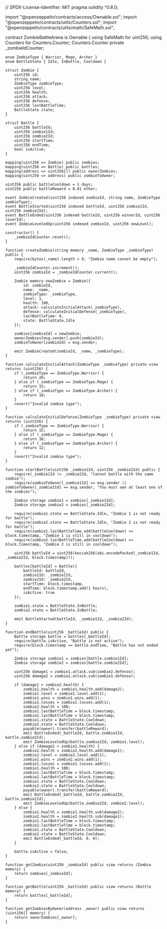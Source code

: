

// SPDX-License-Identifier: MIT
pragma solidity ^0.8.0;

import "@openzeppelin/contracts/access/Ownable.sol";
import "@openzeppelin/contracts/utils/Counters.sol";
import "@openzeppelin/contracts/utils/math/SafeMath.sol";

contract ZombieBattleArena is Ownable {
    using SafeMath for uint256;
    using Counters for Counters.Counter;
    Counters.Counter private _zombieIdCounter;

    enum ZombieType { Warrior, Mage, Archer }
    enum BattleState { Idle, InBattle, Cooldown }

    struct Zombie {
        uint256 id;
        string name;
        ZombieType zombieType;
        uint256 level;
        uint256 health;
        uint256 attack;
        uint256 defense;
        uint256 lastBattleTime;
        BattleState state;
    }

    struct Battle {
        uint256 battleId;
        uint256 zombie1Id;
        uint256 zombie2Id;
        uint256 startTime;
        uint256 endTime;
        bool isActive;
    }

    mapping(uint256 => Zombie) public zombies;
    mapping(uint256 => Battle) public battles;
    mapping(address => uint256[]) public ownerZombies;
    mapping(uint256 => address) public zombieToOwner;

    uint256 public battleCooldown = 1 days;
    uint256 public battleReward = 0.01 ether;

    event ZombieCreated(uint256 indexed zombieId, string name, ZombieType zombieType);
    event BattleStarted(uint256 indexed battleId, uint256 zombie1Id, uint256 zombie2Id);
    event BattleEnded(uint256 indexed battleId, uint256 winnerId, uint256 loserId);
    event ZombieLeveledUp(uint256 indexed zombieId, uint256 newLevel);

    constructor() {
        _zombieIdCounter.reset();
    }

    function createZombie(string memory _name, ZombieType _zombieType) public {
        require(bytes(_name).length > 0, "Zombie name cannot be empty");

        _zombieIdCounter.increment();
        uint256 zombieId = _zombieIdCounter.current();

        Zombie memory newZombie = Zombie({
            id: zombieId,
            name: _name,
            zombieType: _zombieType,
            level: 1,
            health: 100,
            attack: calculateInitialAttack(_zombieType),
            defense: calculateInitialDefense(_zombieType),
            lastBattleTime: 0,
            state: BattleState.Idle
        });

        zombies[zombieId] = newZombie;
        ownerZombies[msg.sender].push(zombieId);
        zombieToOwner[zombieId] = msg.sender;

        emit ZombieCreated(zombieId, _name, _zombieType);
    }

    function calculateInitialAttack(ZombieType _zombieType) private view returns (uint256) {
        if (_zombieType == ZombieType.Warrior) {
            return 20;
        } else if (_zombieType == ZombieType.Mage) {
            return 15;
        } else if (_zombieType == ZombieType.Archer) {
            return 18;
        }
        revert("Invalid zombie type");
    }

    function calculateInitialDefense(ZombieType _zombieType) private view returns (uint256) {
        if (_zombieType == ZombieType.Warrior) {
            return 15;
        } else if (_zombieType == ZombieType.Mage) {
            return 10;
        } else if (_zombieType == ZombieType.Archer) {
            return 12;
        }
        revert("Invalid zombie type");
    }

    function startBattle(uint256 _zombie1Id, uint256 _zombie2Id) public {
        require(_zombie1Id != _zombie2Id, "Cannot battle with the same zombie");
        require(zombieToOwner[_zombie1Id] == msg.sender || zombieToOwner[_zombie2Id] == msg.sender, "You must own at least one of the zombies");

        Zombie storage zombie1 = zombies[_zombie1Id];
        Zombie storage zombie2 = zombies[_zombie2Id];

        require(zombie1.state == BattleState.Idle, "Zombie 1 is not ready for battle");
        require(zombie2.state == BattleState.Idle, "Zombie 2 is not ready for battle");
        require(zombie1.lastBattleTime.add(battleCooldown) <= block.timestamp, "Zombie 1 is still in cooldown");
        require(zombie2.lastBattleTime.add(battleCooldown) <= block.timestamp, "Zombie 2 is still in cooldown");

        uint256 battleId = uint256(keccak256(abi.encodePacked(_zombie1Id, _zombie2Id, block.timestamp)));

        battles[battleId] = Battle({
            battleId: battleId,
            zombie1Id: _zombie1Id,
            zombie2Id: _zombie2Id,
            startTime: block.timestamp,
            endTime: block.timestamp.add(1 hours),
            isActive: true
        });

        zombie1.state = BattleState.InBattle;
        zombie2.state = BattleState.InBattle;

        emit BattleStarted(battleId, _zombie1Id, _zombie2Id);
    }

    function endBattle(uint256 _battleId) public {
        Battle storage battle = battles[_battleId];
        require(battle.isActive, "Battle is not active");
        require(block.timestamp >= battle.endTime, "Battle has not ended yet");

        Zombie storage zombie1 = zombies[battle.zombie1Id];
        Zombie storage zombie2 = zombies[battle.zombie2Id];

        uint256 damage1 = zombie1.attack.sub(zombie2.defense);
        uint256 damage2 = zombie2.attack.sub(zombie1.defense);

        if (damage1 > zombie2.health) {
            zombie1.health = zombie1.health.add(damage2);
            zombie1.level = zombie1.level.add(1);
            zombie1.wins = zombie1.wins.add(1);
            zombie2.losses = zombie2.losses.add(1);
            zombie2.health = 100;
            zombie1.lastBattleTime = block.timestamp;
            zombie2.lastBattleTime = block.timestamp;
            zombie1.state = BattleState.Cooldown;
            zombie2.state = BattleState.Cooldown;
            payable(owner).transfer(battleReward);
            emit BattleEnded(_battleId, battle.zombie1Id, battle.zombie2Id);
            emit ZombieLeveledUp(battle.zombie1Id, zombie1.level);
        } else if (damage2 > zombie1.health) {
            zombie2.health = zombie2.health.add(damage1);
            zombie2.level = zombie2.level.add(1);
            zombie2.wins = zombie2.wins.add(1);
            zombie1.losses = zombie1.losses.add(1);
            zombie1.health = 100;
            zombie1.lastBattleTime = block.timestamp;
            zombie2.lastBattleTime = block.timestamp;
            zombie1.state = BattleState.Cooldown;
            zombie2.state = BattleState.Cooldown;
            payable(owner).transfer(battleReward);
            emit BattleEnded(_battleId, battle.zombie2Id, battle.zombie1Id);
            emit ZombieLeveledUp(battle.zombie2Id, zombie2.level);
        } else {
            zombie1.health = zombie1.health.sub(damage2);
            zombie2.health = zombie2.health.sub(damage1);
            zombie1.lastBattleTime = block.timestamp;
            zombie2.lastBattleTime = block.timestamp;
            zombie1.state = BattleState.Cooldown;
            zombie2.state = BattleState.Cooldown;
            emit BattleEnded(_battleId, 0, 0);
        }

        battle.isActive = false;
    }

    function getZombie(uint256 _zombieId) public view returns (Zombie memory) {
        return zombies[_zombieId];
    }

    function getBattle(uint256 _battleId) public view returns (Battle memory) {
        return battles[_battleId];
    }

    function getZombiesByOwner(address _owner) public view returns (uint256[] memory) {
        return ownerZombies[_owner];
    }
